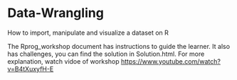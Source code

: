 # Data-Wrangling
How to import, manipulate and visualize a dataset on R

The Rprog_workshop document has instructions to guide the learner.
It also has challenges, you can find the solution in Solution.html.
For more explanation, watch vidoe of workshop https://www.youtube.com/watch?v=B4tXuxyfH-E

